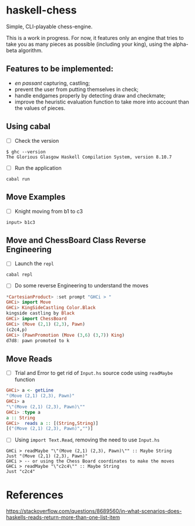 # haskell-chess

Simple, CLI-playable chess-engine.

This is a work in progress. For now, it features only an engine that tries to
take you as many pieces as possible (including your king), using the
alpha-beta algorithm.

## Features to be implemented:
* *en passant* capturing, castling;
* prevent the user from putting themselves in check;
* handle endgames properly by detecting draw and checkmate;
* improve the heuristic evaluation function to take more into account than the
  values of pieces.


## Using cabal

- [ ] Check the version

```
$ ghc --version
The Glorious Glasgow Haskell Compilation System, version 8.10.7
```

- [ ] Run the application

```
cabal run
```

## Move Examples

- [ ] Knight moving from b1 to c3

```
input> b1c3
```

## Move and ChessBoard Class Reverse Engineering

- [ ] Launch the `repl`

```
cabal repl
```

- [ ] Do some reverse Engineering to understand the moves

```haskell
*CartesianProduct> :set prompt "GHCi > "
GHCi> import Move
GHCi> KingSideCastling Color.Black
kingside castling by Black
GHCi> import ChessBoard
GHCi> (Move (2,1) (2,3), Pawn)
(c2c4,p)
GHCi> (PawnPromotion (Move (3,6) (3,7)) King)
d7d8: pawn promoted to k
```

## Move Reads

- [ ] Trial and Error to get rid of `Input.hs` source code using `readMaybe` function

```haskell
GHCi> a <- getLine
"(Move (2,1) (2,3), Pawn)"
GHCi> a
"\"(Move (2,1) (2,3), Pawn)\""
GHCi> :type a
a :: String
GHCi>  reads a :: [(String,String)]
[("(Move (2,1) (2,3), Pawn)","")]
```

- [ ] Using `import Text.Read`, removing the need to use `Input.hs`

```
GHCi > readMaybe "\"(Move (2,1) (2,3), Pawn)\"" :: Maybe String
Just "(Move (2,1) (2,3), Pawn)"
GHCi > -- or using the Chess Board coordinates to make the moves
GHCi > readMaybe "\"c2c4\"" :: Maybe String
Just "c2c4"
```

# References

https://stackoverflow.com/questions/8689560/in-what-scenarios-does-haskells-reads-return-more-than-one-list-item



